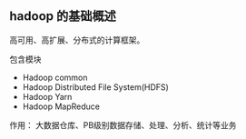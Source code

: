 ## hadoop 的基础概述

高可用、高扩展、分布式的计算框架。

包含模块                        
- Hadoop common
- Hadoop Distributed File System(HDFS)
- Hadoop Yarn
- Hadoop MapReduce

作用： 大数据仓库、PB级别数据存储、处理、分析、统计等业务

